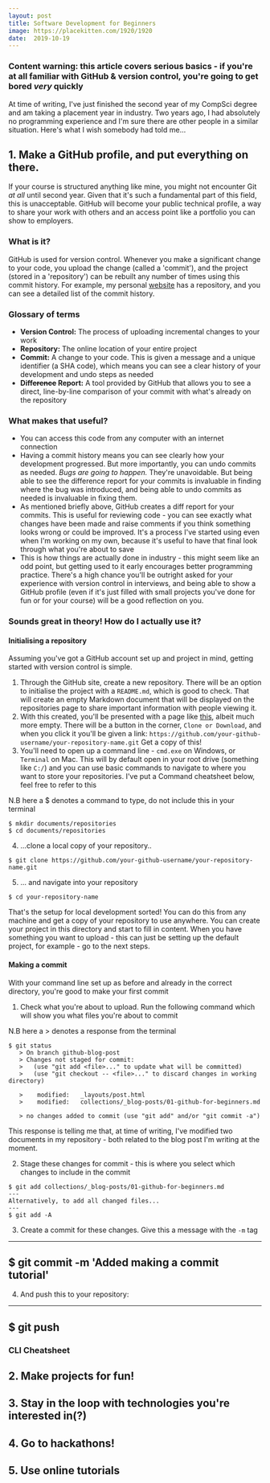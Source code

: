 ```yaml
---
layout: post
title: Software Development for Beginners
image: https://placekitten.com/1920/1920
date:  2019-10-19
---
```

### Content warning: this article covers serious basics - if you're at all familiar with GitHub & version control, you're going to get bored *very* quickly

At time of writing, I've just finished the second year of my CompSci degree and am taking a placement year in industry. Two years ago, I had absolutely no programming experience and I'm sure there are other people in a similar situation. Here's what I wish somebody had told me...

## 1. Make a GitHub profile, and put everything on there.
If your course is structured anything like mine, you might not encounter Git *at all* until second year. Given that it's such a fundamental part of this field, this is unacceptable. GitHub will become your public technical profile, a way to share your work with others and an access point like a portfolio you can show to employers.

### What is it?
GitHub is used for version control. Whenever you make a significant change to your code, you upload the change (called a 'commit'), and the project (stored in a 'repository') can be rebuilt any number of times using this commit history. For example, my personal [website](https://github.com/ctrlaltdelete44/website) has a repository, and you can see a detailed list of the commit history.

### Glossary of terms
 * **Version Control:** The process of uploading incremental changes to your work
 * **Repository:** The online location of your entire project
 * **Commit:** A change to your code. This is given a message and a unique identifier (a SHA code), which means you can see a clear history of your development and undo steps as needed
 * **Diff~~erence~~ Report:** A tool provided by GitHub that allows you to see a direct, line-by-line comparison of your commit with what's already on the repository

### What makes that useful?
 * You can access this code from any computer with an internet connection
 * Having a commit history means you can see clearly how your development progressed. But more importantly, you can undo commits as needed. *Bugs are going to happen.* They're unavoidable. But being able to see the difference report for your commits is invaluable in finding where the bug was introduced, and being able to undo commits as needed is invaluable in fixing them.
 * As mentioned briefly above, GitHub creates a diff report for your commits. This is useful for reviewing code - you can see exactly what changes have been made and raise comments if you think something looks wrong or could be improved. It's a process I've started using even when I'm working on my own, because it's useful to have that final look through what you're about to save
 * This is how things are actually done in industry - this might seem like an odd point, but getting used to it early encourages better programming practice. There's a high chance you'll be outright asked for your experience with version control in interviews, and being able to show a GitHub profile (even if it's just filled with small projects you've done for fun or for your course) will be a good reflection on you.

### Sounds great in theory! How do I actually use it?
#### Initialising a repository
Assuming you've got a GitHub account set up and project in mind, getting started with version control is simple.
1. Through the GitHub site, create a new repository. There will be an option to initialise the project with a `README.md`, which is good to check. That will create an empty Markdown document that will be displayed on the repositories page to share important information with people viewing it.
2. With this created, you'll be presented with a page like [this](), albeit much more empty. There will be a button in the corner, `Clone or Download`, and when you click it you'll be given a link:
`https://github.com/your-github-username/your-repository-name.git`
Get a copy of this!
3. You'll need to open up a command line - `cmd.exe` on Windows, or `Terminal` on Mac. This will by default open in your root drive (something like `C:/`) and you can use basic commands to navigate to where you want to store your repositories. I've put a Command cheatsheet below, feel free to refer to this

N.B here a $ denotes a command to type, do not include this in your terminal
```
$ mkdir documents/repositories
$ cd documents/repositories
```
4. ...clone a local copy of your repository..
```
$ git clone https://github.com/your-github-username/your-repository-name.git
```

5. ... and navigate into your repository
```
$ cd your-repository-name
```

That's the setup for local development sorted! You can do this from any machine and get a copy of your repository to use anywhere. You can create your project in this directory and start to fill in content. When you have something you want to upload - this can just be setting up the default project, for example - go to the next steps.

#### Making a commit
With your command line set up as before and already in the correct directory, you're good to make your first commit
1. Check what you're about to upload. Run the following command which will show you what files you're about to commit

N.B here a > denotes a response from the terminal
```
$ git status
   > On branch github-blog-post
   > Changes not staged for commit:
   >   (use "git add <file>..." to update what will be committed)
   >   (use "git checkout -- <file>..." to discard changes in working directory)

   > 	modified:   _layouts/post.html
   > 	modified:   collections/_blog-posts/01-github-for-beginners.md

   > no changes added to commit (use "git add" and/or "git commit -a")
```
This response is telling me that, at time of writing, I've modified two documents in my repository - both related to the blog post I'm writing at the moment.

2. Stage these changes for commit - this is where you select which changes to include in the commit
```
$ git add collections/_blog-posts/01-github-for-beginners.md
---
Alternatively, to add all changed files...
---
$ git add -A
```

3. Create a commit for these changes. Give this a message with the `-m` tag
---
$ git commit -m 'Added making a commit tutorial'
---

4. And push this to your repository:
---
$ git push
---
### CLI Cheatsheet

## 2. Make projects for fun!

## 3. Stay in the loop with technologies you're interested in(?)
## 4. Go to hackathons!
## 5. Use online tutorials
